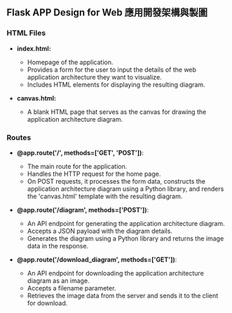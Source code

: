## Flask APP Design for Web 應用開發架構與製圖

### HTML Files

- **index.html:**
    - Homepage of the application.
    - Provides a form for the user to input the details of the web application architecture they want to visualize.
    - Includes HTML elements for displaying the resulting diagram.

- **canvas.html:**
    - A blank HTML page that serves as the canvas for drawing the application architecture diagram.

### Routes

- **@app.route('/', methods=['GET', 'POST'])**:
    - The main route for the application.
    - Handles the HTTP request for the home page.
    - On POST requests, it processes the form data, constructs the application architecture diagram using a Python library, and renders the 'canvas.html' template with the resulting diagram.

- **@app.route('/diagram', methods=['POST'])**:
    - An API endpoint for generating the application architecture diagram.
    - Accepts a JSON payload with the diagram details.
    - Generates the diagram using a Python library and returns the image data in the response.

- **@app.route('/download_diagram', methods=['GET'])**:
    - An API endpoint for downloading the application architecture diagram as an image.
    - Accepts a filename parameter.
    - Retrieves the image data from the server and sends it to the client for download.